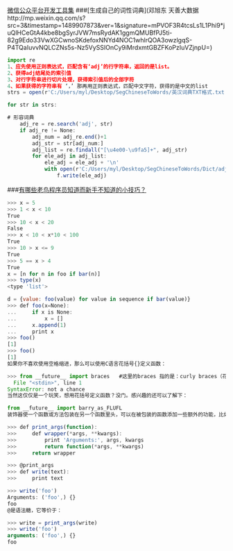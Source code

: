 [微信公众平台开发工具集](http://www.cnblogs.com/txw1958/p/weixin-tools-list.html)
###[生成自己的词性词典](邓旭东 天善大数据http://mp.weixin.qq.com/s?src=3&timestamp=1489907873&ver=1&signature=mPVOF3R4tcsLs1L1Phi9*juQlHCeGtA4kbe8bgSyrJVW7msRydAK1ggmQMUBfPJ5ti-82g9Edo33VwXGCwnoSKdefoxNNYd4NOC1whlrQOA3owzlgqS-P4TQaIuvvNQLCZNs5s-Nz5VySSIOnCy9iMrdxmtGBZFKoPzIuVZjnpU=)
```js
import re
1、应先使用正则表达式，匹配含有‘adj’的行字符串，返回的是list。
2、获得adj结尾处的索引值
3、对行字符串进行切片处理，获得索引值后的全部字符
4、如果获得的字符串有 ‘，’ 那再用正则表达式，匹配中文字符，获得的是中文的list
strs = open(r'C:/Users/myl/Desktop/SegChineseToWords/英汉词典TXT格式.txt','r',encoding='utf-8').readlines()

for str in strs:

# 形容词典
    adj_re = re.search('adj', str)
    if adj_re != None:
        adj_num = adj_re.end()+1
        adj_str = str[adj_num:]
        adj_list = re.findall("[\u4e00-\u9fa5]+", adj_str)
        for ele_adj in adj_list:
            ele_adj = ele_adj + '\n'
            with open(r'C:/Users/myl/Desktop/SegChineseToWords/Dict/adj_dict.txt', 'a+',encoding='utf-8') as f:
                f.write(ele_adj)
```

###[有哪些老鸟程序员知道而新手不知道的小技巧？](https://www.zhihu.com/question/36426051/answer/152115740)
```js
>>> x = 5
>>> 1 < x < 10
True
>>> 10 < x < 20 
False
>>> x < 10 < x*10 < 100
True
>>> 10 > x <= 9
True
>>> 5 == x > 4
True
x = [n for n in foo if bar(n)]
>>> type(x)
<type 'list'>

d = {value: foo(value) for value in sequence if bar(value)}
>>> def foo(x=None):
...     if x is None:
...         x = []
...     x.append(1)
...     print x
>>> foo()
[1]
>>> foo()
[1]
如果你不喜欢使用空格缩进，那么可以使用C语言花括号{}定义函数：

>>> from __future__ import braces   #这里的braces 指的是：curly braces（花括号）
  File "<stdin>", line 1
SyntaxError: not a chance
当然这仅仅是一个玩笑，想用花括号定义函数？没门。感兴趣的还可以了解下：

from __future__ import barry_as_FLUFL
装饰器使一个函数或方法包装在另一个函数里头，可以在被包装的函数添加一些额外的功能，比如日志，还可以对参数、返回结果进行修改。

>>> def print_args(function):
>>>     def wrapper(*args, **kwargs):
>>>         print 'Arguments:', args, kwargs
>>>         return function(*args, **kwargs)
>>>     return wrapper

>>> @print_args
>>> def write(text):
>>>     print text

>>> write('foo')
Arguments: ('foo',) {}
foo
@是语法糖，它等价于：

>>> write = print_args(write)
>>> write('foo')
arguments: ('foo',) {}
foo




```







